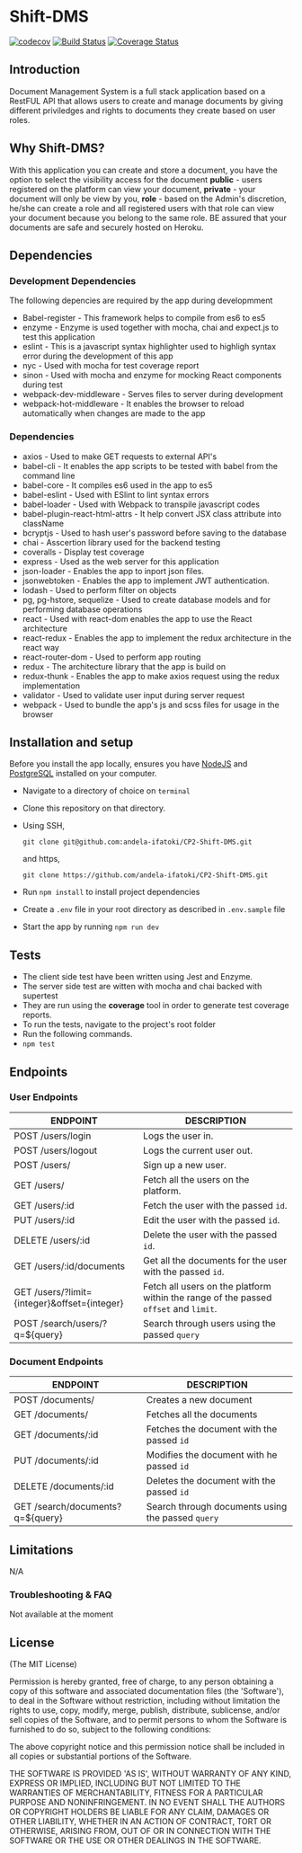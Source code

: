 # Shift-DMS
[![codecov](https://codecov.io/gh/andela-ifatoki/CP2-Shift-DMS/branch/implementFeedback/graph/badge.svg)](https://codecov.io/gh/andela-ifatoki/CP2-Shift-DMS)
[![Build Status](https://travis-ci.org/andela-ifatoki/CP2-Shift-DMS.svg?branch=implementFeedback)](https://travis-ci.org/andela-ifatoki/CP2-Shift-DMS)
[![Coverage Status](https://coveralls.io/repos/github/andela-ifatoki/CP2-Shift-DMS/badge.svg?branch=implementFeedback)](https://coveralls.io/github/andela-ifatoki/CP2-Shift-DMS?branch=implementFeedback)

## Introduction
Document Management System is a full stack application based on a RestFUL API that allows users to create and manage documents by giving different priviledges and rights to documents they create based on user roles.

## Why Shift-DMS?
With this application you can create and store a document, you have the option to select the visibility access for the document **public** - users registered on the platform can view your document, **private** - your document will only be view by you, **role** - based on the Admin's discretion, he/she can create a role and all registered users with that role can view your document because you belong to the same role. BE assured that your documents are safe and securely hosted on Heroku.

## Dependencies
### Development Dependencies
The following depencies are required by the app during developmment
- Babel-register - This framework helps to compile from es6 to es5
- enzyme - Enzyme is used together with mocha, chai and expect.js to test this application
- eslint - This is a javascript syntax highlighter used to highligh syntax error during the development of this app
- nyc - Used with mocha for test coverage report
- sinon - Used with mocha and enzyme for mocking React components during test
- webpack-dev-middleware - Serves files to server during development
- webpack-hot-middleware - It enables the browser to reload automatically when changes are made to the app
### Dependencies
- axios - Used to make GET requests to external API's
- babel-cli - It enables the app scripts to be tested with babel from the command line
- babel-core - It compiles es6 used in the app to es5
- babel-eslint - Used with ESlint to lint syntax errors
- babel-loader - Used with Webpack to transpile javascript codes
- babel-plugin-react-html-attrs - It help convert JSX class attribute into className
- bcryptjs - Used to hash user's password before saving to the database
- chai - Asscertion library used for the backend testing
- coveralls - Display test coverage
- express - Used as the web server for this application
- json-loader - Enables the app to inport json files.
- jsonwebtoken - Enables the app to implement JWT authentication.
- lodash - Used to perform filter on objects
- pg, pg-hstore, sequelize - Used to create database models and for performing database operations
- react - Used with react-dom enables the app to use the React architecture
- react-redux - Enables the app to implement the redux architecture in the react way
- react-router-dom - Used to perform app routing
- redux - The architecture library that the app is build on
- redux-thunk - Enables the app to make axios request using the redux implementation
- validator - Used to validate user input during server request
- webpack - Used to bundle the app's js and scss files for usage in the browser

## Installation and setup

Before you install the app locally, ensures you have [NodeJS](https://nodejs.org/en/#) and [PostgreSQL](https://www.postgresql.org/) installed on your computer.

- Navigate to a directory of choice on `terminal`

- Clone this repository on that directory.

- Using SSH, 

  `git clone git@github.com:andela-ifatoki/CP2-Shift-DMS.git` 

  and https, 

  `git clone https://github.com/andela-ifatoki/CP2-Shift-DMS.git`

- Run `npm install` to install project dependencies

- Create a `.env` file in your root directory as described in `.env.sample` file

- Start the app by running `npm run dev`

## Tests

- The client side test have been written using Jest and Enzyme.
- The server side test are witten with mocha and chai backed with supertest 
- They are run using the **coverage** tool in order to generate test coverage reports.
- To run the tests, navigate to the project's root folder
- Run the following commands.
- `npm test`

## Endpoints

### User Endpoints

| ENDPOINT                                 | DESCRIPTION                              |
| ---------------------------------------- | ---------------------------------------- |
| POST /users/login                        | Logs the user in.                        |
| POST /users/logout                       | Logs the current user out.               |
| POST /users/                             | Sign up a new user.                      |
| GET /users/                              | Fetch all the users on the platform.     |
| GET /users/:id                           | Fetch the user with the passed `id`.     |
| PUT /users/:id                           | Edit the user with the passed `id`.      |
| DELETE /users/:id                        | Delete the user with the passed `id`.    |
| GET /users/:id/documents                 | Get all the documents for the user with the passed `id`. |
| GET /users/?limit={integer}&offset={integer} | Fetch all users on the platform within the range of the passed `offset` and `limit`. |
| POST /search/users/?q=${query}           | Search through users using the passed `query` |

### Document Endpoints

| ENDPOINT                         | DESCRIPTION                              |
| -------------------------------- | ---------------------------------------- |
| POST  /documents/                | Creates a new document                   |
| GET /documents/                  | Fetches all the documents                |
| GET /documents/:id               | Fetches the document with the passed `id` |
| PUT /documents/:id               | Modifies the document with he passed `id` |
| DELETE /documents/:id            | Deletes the document with the passed `id` |
| GET /search/documents?q=${query} | Search through documents using the passed `query` |

## Limitations

N/A

### Troubleshooting & FAQ

Not available at the moment

## License

(The MIT License)

Permission is hereby granted, free of charge, to any person obtaining a copy of this software and associated documentation files (the 'Software'), to deal in the Software without restriction, including without limitation the rights to use, copy, modify, merge, publish, distribute, sublicense, and/or sell copies of the Software, and to permit persons to whom the Software is furnished to do so, subject to the following conditions:

The above copyright notice and this permission notice shall be included in all copies or substantial portions of the Software.

THE SOFTWARE IS PROVIDED 'AS IS', WITHOUT WARRANTY OF ANY KIND, EXPRESS OR IMPLIED, INCLUDING BUT NOT LIMITED TO THE WARRANTIES OF MERCHANTABILITY, FITNESS FOR A PARTICULAR PURPOSE AND NONINFRINGEMENT. IN NO EVENT SHALL THE AUTHORS OR COPYRIGHT HOLDERS BE LIABLE FOR ANY CLAIM, DAMAGES OR OTHER LIABILITY, WHETHER IN AN ACTION OF CONTRACT, TORT OR OTHERWISE, ARISING FROM, OUT OF OR IN CONNECTION WITH THE SOFTWARE OR THE USE OR OTHER DEALINGS IN THE SOFTWARE.